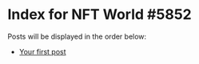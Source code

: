 # Index for NFT World #5852
Posts will be displayed in the order below:

- [Your first post](./001-first.md)


